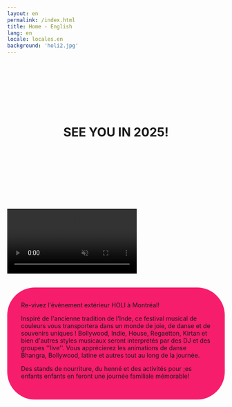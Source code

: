 ```yaml
---
layout: en
permalink: /index.html
title: Home - English
lang: en
locale: locales.en
background: 'holi2.jpg'
---
```



<h1 style="text-align: center; margin: 10rem 0;">SEE YOU IN 2025!</h1>

<video autoplay muted loop>
    <source src="/assets/promo.mp4" type="video/mp4">
    Your browser does not support the video tag.
</video>

<section style="background:#F61D6C; border-radius: 4rem; padding: 2rem; margin: 2rem 0 20rem; ">
Re-vivez l'événement extérieur HOLI à Montréal!

Inspiré de l'ancienne tradition de l'Inde, ce festival musical de couleurs vous transportera dans un monde de joie, de danse et de souvenirs uniques ! Bollywood, Indie, House, Regaetton, Kirtan et bien d'autres styles musicaux seront interprétés par des DJ et des groupes ''live''. Vous apprécierez les animations de danse Bhangra, Bollywood, latine et autres tout au long de la journée.

Des stands de nourriture, du henné et des activités pour ;es enfants enfants en feront une journée familiale mémorable!
</section>
